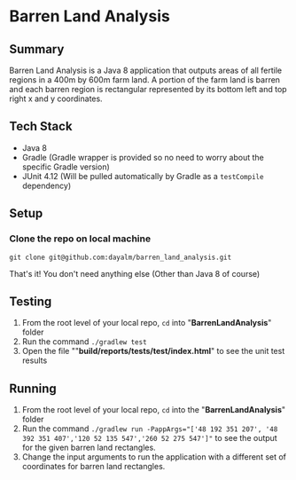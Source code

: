 # Barren Land Analysis

## Summary

Barren Land Analysis is a Java 8 application that outputs areas of all fertile regions in a 400m by 600m farm land. A portion of the farm land is barren and each barren region is rectangular represented by its bottom left and top right x and y coordinates.

## Tech Stack

* Java 8
* Gradle (Gradle wrapper is provided so no need to worry about the specific Gradle version)
* JUnit 4.12 (Will be pulled automatically by Gradle as a `testCompile` dependency)

## Setup

### Clone the repo on local machine

`git clone git@github.com:dayalm/barren_land_analysis.git`

That's it! You don't need anything else (Other than Java 8 of course)

## Testing

1. From the root level of your local repo, `cd` into "**BarrenLandAnalysis**" folder
2. Run the command `./gradlew test`
3. Open the file ""**build/reports/tests/test/index.html**" to see the unit test results

## Running

1. From the root level of your local repo, `cd` into the "**BarrenLandAnalysis**" folder
2. Run the command `./gradlew run -PappArgs="['48 192 351 207', '48 392 351 407','120 52 135 547','260 52 275 547']"` to see the output for the given barren land rectangles. 
3. Change the input arguments to run the application with a different set of coordinates for barren land rectangles.



